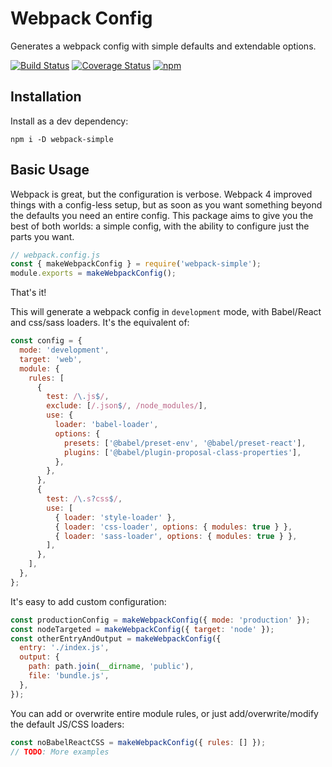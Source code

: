 # Webpack Config

Generates a webpack config with simple defaults and extendable options.

[![Build Status](https://travis-ci.com/helloitsjoe/webpack-simple.svg?branch=master)](https://travis-ci.com/helloitsjoe/webpack-simple) 
[![Coverage Status](https://coveralls.io/repos/github/helloitsjoe/webpack-simple/badge.svg?branch=master)](https://coveralls.io/github/helloitsjoe/webpack-simple?branch=master)
[![npm](https://img.shields.io/npm/v/webpack-simple.svg)](https://www.npmjs.com/package/webpack-simple)

## Installation

Install as a dev dependency:

```
npm i -D webpack-simple
```

## Basic Usage

Webpack is great, but the configuration is verbose. Webpack 4 improved things with a config-less setup, but as soon as you want something beyond the defaults you need an entire config. This package aims to give you the best of both worlds: a simple config, with the ability to configure just the parts you want.

```js
// webpack.config.js
const { makeWebpackConfig } = require('webpack-simple');
module.exports = makeWebpackConfig();
```

That's it!

This will generate a webpack config in `development` mode, with Babel/React and css/sass loaders. It's the equivalent of:

```js
const config = {
  mode: 'development',
  target: 'web',
  module: {
    rules: [
      {
        test: /\.js$/,
        exclude: [/.json$/, /node_modules/],
        use: {
          loader: 'babel-loader',
          options: {
            presets: ['@babel/preset-env', '@babel/preset-react'],
            plugins: ['@babel/plugin-proposal-class-properties'],
          },
        },
      },
      {
        test: /\.s?css$/,
        use: [
          { loader: 'style-loader' },
          { loader: 'css-loader', options: { modules: true } },
          { loader: 'sass-loader', options: { modules: true } },
        ],
      },
    ],
  },
};
```

It's easy to add custom configuration:

```js
const productionConfig = makeWebpackConfig({ mode: 'production' });
const nodeTargeted = makeWebpackConfig({ target: 'node' });
const otherEntryAndOutput = makeWebpackConfig({
  entry: './index.js',
  output: {
    path: path.join(__dirname, 'public'),
    file: 'bundle.js',
  },
});
```

You can add or overwrite entire module rules, or just add/overwrite/modify the default JS/CSS loaders:

```js
const noBabelReactCSS = makeWebpackConfig({ rules: [] });
// TODO: More examples
```
